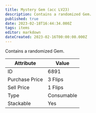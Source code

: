 ```yaml
---
title: Mystery Gem (acc LV23)
description: Contains a randomized Gem.
published: true
date: 2023-02-18T16:44:34.000Z
tags: items
editor: markdown
dateCreated: 2023-02-16T00:00:00.000Z
---
```


Contains a randomized Gem.

|Attribute|Value|
|-|-|
|ID|6891|
|Purchase Price|3 Flips|
|Sell Price|1 Flips|
|Type|Consumable|
|Stackable|Yes|

